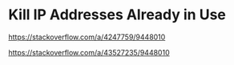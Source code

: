 # Kill IP Addresses Already in Use

https://stackoverflow.com/a/4247759/9448010

https://stackoverflow.com/a/43527235/9448010
